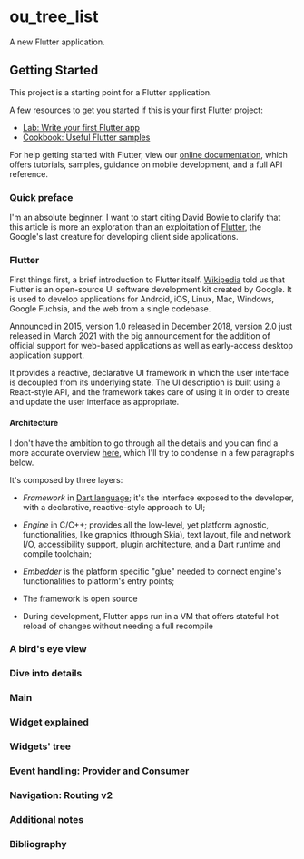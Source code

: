 # ou_tree_list

A new Flutter application.

## Getting Started

This project is a starting point for a Flutter application.

A few resources to get you started if this is your first Flutter project:

- [Lab: Write your first Flutter app](https://flutter.dev/docs/get-started/codelab)
- [Cookbook: Useful Flutter samples](https://flutter.dev/docs/cookbook)

For help getting started with Flutter, view our
[online documentation](https://flutter.dev/docs), which offers tutorials,
samples, guidance on mobile development, and a full API reference.


### Quick preface

I'm an absolute beginner. I want to start citing David Bowie to clarify that this article is more 
an exploration than an exploitation of [Flutter](https://flutter.dev/), the Google's last creature 
for developing client side applications.

### Flutter

First things first, a brief introduction to Flutter itself.
[Wikipedia](https://en.wikipedia.org/wiki/Flutter_(software)) told us that Flutter is an open-source 
UI software development kit created by Google. It is used to develop applications for 
Android, iOS, Linux, Mac, Windows, Google Fuchsia, and the web from a single codebase.

Announced in 2015, version 1.0 released in December 2018, version 2.0 just released in March 2021 
with the big announcement for the addition of official support for web-based applications as well 
as early-access desktop application support.

It provides a reactive, declarative UI framework in which the user interface is decoupled from its 
underlying state. The UI description is built using a React-style API, and the framework takes 
care of using it in order to create and update the user interface as appropriate.

#### Architecture

I don't have the ambition to go through all the details and you can find a more accurate overview 
[here](https://flutter.dev/docs/resources/architectural-overview), which I'll try to condense in a 
few paragraphs below.

It's composed by three layers:
- *Framework* in [Dart language](https://dart.dev/); it's the interface exposed to the developer, 
with a declarative, reactive-style approach to UI;
- *Engine* in C/C++; provides all the low-level, yet platform agnostic, functionalities, like graphics (through Skia), text layout, file and network I/O, accessibility support, plugin architecture, and a Dart runtime and compile toolchain;
- *Embedder* is the platform specific "glue" needed to connect engine's functionalities to platform's entry points;


- The framework is open source
- During development, Flutter apps run in a VM that offers stateful hot reload of changes without needing a full recompile



### A bird's eye view
### Dive into details
### Main
### Widget explained
### Widgets' tree
### Event handling: Provider and Consumer
### Navigation: Routing v2
### Additional notes
### Bibliography

